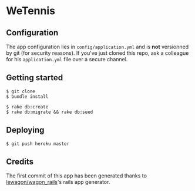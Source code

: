 # WeTennis

## Configuration

The app configuration lies in `config/application.yml` and is **not**
versionned by git (for security reasons). If you've just cloned this
repo, ask a colleague for his `application.yml` file over a secure channel.


## Getting started

    $ git clone
    $ bundle install

    $ rake db:create
    $ rake db:migrate && rake db:seed


## Deploying

    $ git push heroku master

## Credits

The first commit of this app has been generated thanks to [lewagon/wagon_rails](https://github.com/lewagon/wagon_rails)'s rails app generator.
